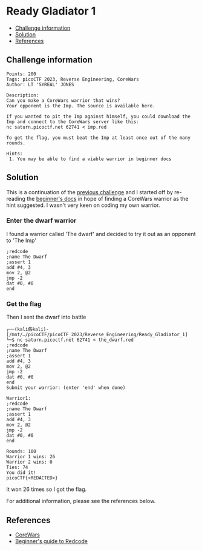 # Ready Gladiator 1

- [Challenge information](#challenge-information)
- [Solution](#solution)
- [References](#references)

## Challenge information
```
Points: 200
Tags: picoCTF 2023, Reverse Engineering, CoreWars
Author: LT 'SYREAL' JONES
 
Description:
Can you make a CoreWars warrior that wins?
Your opponent is the Imp. The source is available here. 

If you wanted to pit the Imp against himself, you could download the Imp and connect to the CoreWars server like this:
nc saturn.picoctf.net 62741 < imp.red

To get the flag, you must beat the Imp at least once out of the many rounds.

Hints:
 1. You may be able to find a viable warrior in beginner docs
```

## Solution

This is a continuation of the [previous challenge](Ready_Gladiator_0.md) and I started off by re-reading the [beginner's docs](https://corewars.org/docs/guide.html) in hope of finding a CoreWars warrior as the hint suggested. I wasn't very keen on coding my own warrior.

### Enter the dwarf warrior

I found a warrior called 'The dwarf' and decided to try it out as an opponent to 'The Imp'
```
;redcode
;name The Dwarf
;assert 1
add #4, 3
mov 2, @2
jmp -2
dat #0, #0
end
```

### Get the flag

Then I sent the dwarf into battle
```
┌──(kali㉿kali)-[/mnt/…/picoCTF/picoCTF_2023/Reverse_Engineering/Ready_Gladiator_1]
└─$ nc saturn.picoctf.net 62741 < the_dwarf.red 
;redcode
;name The Dwarf
;assert 1
add #4, 3
mov 2, @2
jmp -2
dat #0, #0
end
Submit your warrior: (enter 'end' when done)

Warrior1:
;redcode
;name The Dwarf
;assert 1
add #4, 3
mov 2, @2
jmp -2
dat #0, #0
end

Rounds: 100
Warrior 1 wins: 26
Warrior 2 wins: 0
Ties: 74
You did it!
picoCTF{<REDACTED>}
```

It won 26 times so I got the flag.

For additional information, please see the references below.

## References

- [CoreWars](https://corewars.org/)
- [Beginner's guide to Redcode](https://corewars.org/docs/guide.html)
